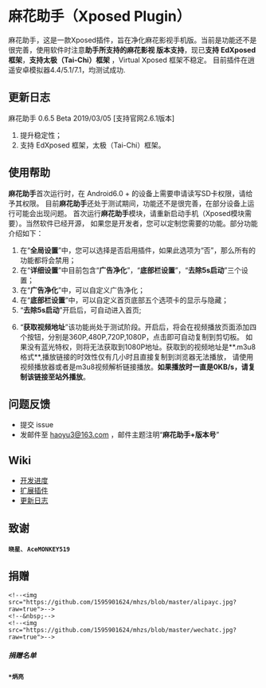 # 麻花助手（Xposed Plugin）

麻花助手，这是一款Xposed插件，旨在净化麻花影视手机版。当前是功能还不是很完善，使用软件时注意**助手所支持的麻花影视
 版本支持**，现已**支持 EdXposed 框架**，**支持太极（Tai-Chi）框架** ，Virtual Xposed 框架不稳定。
 目前插件在逍遥安卓模拟器4.4/5.1/7.1，均测试成功.

## 更新日志

麻花助手 0.6.5 Beta 2019/03/05 [支持官网2.6.1版本]
1. 提升稳定性；
2. 支持 EdXposed 框架，太极（Tai-Chi）框架。
   
## 使用帮助
   
   **麻花助手**首次运行时，在 Android6.0 + 的设备上需要申请读写SD卡权限，请给予其权限。
   目前**麻花助手**还处于测试期间，功能还不是很完善，在部分设备上运行可能会出现问题。
   首次运行**麻花助手**模块，请重新启动手机（Xposed模块需要）。当然软件已经开源，
   如果您是开发者，您可以定制您需要的功能。部分功能介绍如下：
     
   1. 在“**全局设置**”中，您可以选择是否启用插件，如果此选项为“否”，那么所有的功能都将会禁用；  
   2. 在“**详细设置**”中目前包含“**广告净化**”，“**底部栏设置**”，“**去除5s启动**”三个设置；  
   3. 在“**广告净化**”中，可以自定义广告净化；  
   4. 在“**底部栏设置**”中，可以自定义首页底部五个选项卡的显示与隐藏；  
   5. “**去除5s启动**”开启后，可自动进入首页;  
   <!--6. “**假装微信分享**”开启后，可以在点击微信分享到微信群或者分享到朋友圈后，直接返回，即成功分享。此功能主要用于**观看热门影视**。  -->
   6. “**获取视频地址**”该功能尚处于测试阶段。开启后，将会在视频播放页面添加四个按钮，分别是360P,480P,720P,1080P，点击即可自动复制到剪切板。
   如果没有蓝光特权，则将无法获取到1080P地址。获取到的视频地址是**.m3u8格式**,播放链接的时效性仅有几小时且直接复制到浏览器无法播放，
   请使用视频播放器或者是m3u8视频解析链接播放。**如果播放时一直是0KB/s，请复制该链接至站外播放**。
   
## 问题反馈
* 提交 issue
* 发邮件至 haoyu3@163.com ，邮件主题注明“**麻花助手+版本号**”

## Wiki

* [开发进度](https://github.com/1595901624/mhzs/wiki/开发进度)
* [扩展插件](https://github.com/1595901624/mhzs/wiki/扩展插件)
* [更新日志](https://github.com/1595901624/mhzs/wiki/更新日志)

## 致谢
   **`晓星`**、**`AceMONKEY519`**

## 捐赠

<!--<figure class="half">-->
    <!--<img src="https://github.com/1595901624/mhzs/blob/master/alipayc.jpg?raw=true">-->
    <!--&nbsp;-->
    <!--<img src="https://github.com/1595901624/mhzs/blob/master/wechatc.jpg?raw=true">-->
<!--</figure>-->

##### 捐赠名单

**`*炳亮`**
<!--![支付宝捐赠](https://github.com/1595901624/mhzs/blob/master/alipayc.jpg?raw=true)-->

<!--![微信捐赠](https://github.com/1595901624/mhzs/blob/master/wechatc.jpg?raw=true)-->

   
   

